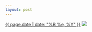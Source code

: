 ```yaml
---
layout: post
---
```


<p>
  <time><a href="/213">{{ page.date | date: "%B %e, %Y" }}</a></time>
  <a href="/213"><img src="{{ site.assets_url }}/213-640.jpg" srcset="{{ site.assets_url }}/213-1280.jpg 1280w, {{ site.assets_url }}/213-960.jpg 960w, {{ site.assets_url }}/213-640.jpg 640w, {{ site.assets_url }}/213-320.jpg 320w" sizes="(min-width: 700px) 50vw, calc(100vw - 2rem)" /></a>
</p>

